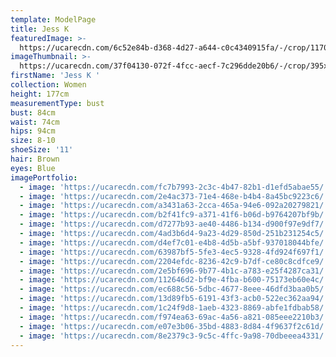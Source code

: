 ```yaml
---
template: ModelPage
title: Jess K
featuredImage: >-
  https://ucarecdn.com/6c52e84b-d368-4d27-a644-c0c4340915fa/-/crop/1170x580/0,164/-/preview/
imageThumbnail: >-
  https://ucarecdn.com/37f04130-072f-4fcc-aecf-7c296dde20b6/-/crop/395x586/412,118/-/preview/
firstName: 'Jess K '
collection: Women
height: 177cm
measurementType: bust
bust: 84cm
waist: 74cm
hips: 94cm
size: 8-10
shoeSize: '11'
hair: Brown
eyes: Blue
imagePortfolio:
  - image: 'https://ucarecdn.com/fc7b7993-2c3c-4b47-82b1-d1efd5abae55/'
  - image: 'https://ucarecdn.com/2e4ac373-71e4-468e-b4b4-8a45bc9223c6/'
  - image: 'https://ucarecdn.com/a3431a63-2cca-465a-94e6-092a20279821/'
  - image: 'https://ucarecdn.com/b2f41fc9-a371-41f6-b06d-b9764207bf9b/'
  - image: 'https://ucarecdn.com/d7277b93-ae40-4486-b134-d900f97e9df7/'
  - image: 'https://ucarecdn.com/4ad3b6d4-9a23-4d29-850d-251b231254c5/'
  - image: 'https://ucarecdn.com/d4ef7c01-e4b8-4d5b-a5bf-937018044bfe/'
  - image: 'https://ucarecdn.com/63987bf5-5fe3-4ec5-9328-4fd924f697f1/'
  - image: 'https://ucarecdn.com/2204efdc-8236-42c9-b7df-ce80c8cdfce9/'
  - image: 'https://ucarecdn.com/2e5bf696-9b77-4b1c-a783-e25f4287ca31/'
  - image: 'https://ucarecdn.com/112646d2-bf9e-4fba-b600-75173eb60e4c/'
  - image: 'https://ucarecdn.com/ec688c56-5dbc-4677-8eee-46dfd3baa0b5/'
  - image: 'https://ucarecdn.com/13d89fb5-6191-43f3-acb0-522ec362aa94/'
  - image: 'https://ucarecdn.com/1c24f9d8-1aeb-4323-8869-abfe1fdbab58/'
  - image: 'https://ucarecdn.com/f974ea63-69ac-4a56-a821-085eee2210b3/'
  - image: 'https://ucarecdn.com/e07e3b06-35bd-4883-8d84-4f9637f2c61d/'
  - image: 'https://ucarecdn.com/8e2379c3-9c5c-4ffc-9a98-70dbeeea4331/'
---
```


